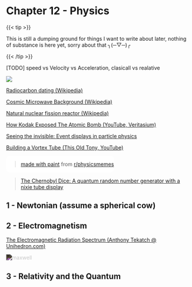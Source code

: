 # Chapter 12 - Physics

{{< tip >}}

This is still a dumping ground for things I want to write about later, nothing of substance is here yet, sorry about that ╮(─▽─)╭

{{< /tip >}}

[TODO] speed vs Velocity vs Acceleration, clasicall vs realative

![](/Exposure_chart-XKCD.svg)

[Radiocarbon dating (Wikipedia)](https://en.wikipedia.org/wiki/Radiocarbon_dating)

[Cosmic Microwave Background (Wikipedia)](https://en.wikipedia.org/wiki/Cosmic_microwave_background)

[Natural nuclear fission reactor (Wikipedia)](https://en.wikipedia.org/wiki/Natural_nuclear_fission_reactor)

[How Kodak Exposed The Atomic Bomb (YouTube, Veritasium)](https://www.youtube.com/watch?v=7pSqk-XV2QM)

[Seeing the invisible: Event displays in particle physics](https://home.cern/news/news/experiments/seeing-invisible-event-displays-particle-physics)

[Building a Vortex Tube (This Old Tony, YouTube)](https://www.youtube.com/watch?v=Hn8hDY4bvpI&feature=youtu.be&ab_channel=ThisOldTony)

<div style="display: inline-block; background-color: #fff; border-radius: 10px;"><blockquote class="reddit-card" data-card-created="1609715221"><a href="https://www.reddit.com/r/physicsmemes/comments/kncao1/made_with_paint/">made with paint</a> from <a href="http://www.reddit.com/r/physicsmemes">r/physicsmemes</a></blockquote>
    <script async src="//embed.redditmedia.com/widgets/platform.js" charset="UTF-8"></script></div>

<blockquote class="imgur-embed-pub" lang="en" data-id="a/3WYxF7x"  ><a href="//imgur.com/a/3WYxF7x">The Chernobyl Dice: A quantum random number generator with a nixie tube display</a></blockquote><script async src="//s.imgur.com/min/embed.js" charset="utf-8"></script>



## 1 - Newtonian (assume a spherical cow)

## 2 - Electromagnetism

[The Electromagnetic Radiation Spectrum (Anthony Tekatch @ Unihedron.com)](http://unihedron.com/projects/spectrum/downloads/spectrum.jpg)

<img src="/maxwellequns.svg" alt="maxwell" style="-webkit-filter: invert(.85);">

## 3 - Relativity and the Quantum